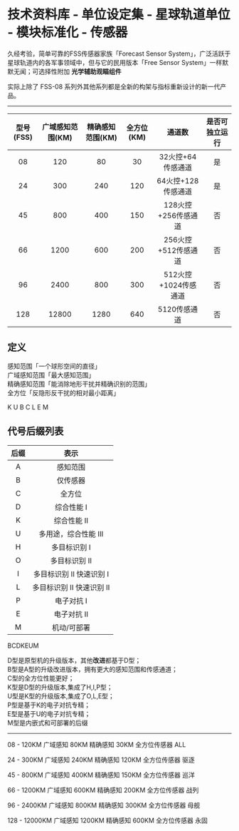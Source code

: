 # 技术资料库 - 单位设定集 - 星球轨道单位 - 模块标准化 - 传感器

久经考验，简单可靠的FSS传感器家族「Forecast Sensor System」，广泛活跃于星球轨道内的各军事领域中，但与它的民用版本「Free Sensor System」一样默默无闻；可选择性附加 **光学辅助观瞄组件**

实际上除了 FSS-08 系列外其他系列都是全新的构架与指标重新设计的新一代产品。

------

| 型号(FSS) | 广域感知范围(KM) | 精确感知范围(KM) | 全方位(KM) | 通道数 | 是否可独立运行 |
| :-------: | :--------------: | :--------------: | :--------: | :-------: | :-------: |
|    08     |      120        |       80         |    30      | 32火控+64传感通道 | 是 |
|    24     |      300        |       240        |    120     | 64火控+128传感通道 | 是 |
|    45     |      800        |       400        |    150     | 128火控+256传感通道 | 否 |
|    66     |      1200       |       600        |    200     | 256火控+512传感通道 | 否 |
|    96     |      2400       |       800        |    300     | 512火控+1024传感通道 | 否 |
|    128    |      12800      |       1280       |    640     | 5120传感通道 | 否 |

## 定义

感知范围「一个球形空间的直径」  
广域感知范围「最大感知范围」  
精确感知范围「能消除地形干扰并精确识别的范围」  
全方位「反隐形反干扰的相对最小距离」

K U B C L E M

## 代号后缀列表

| 后缀 |  表示  |
|:---:|:-----------:|
|  A  |  感知范围  |
|  B  |  仅传感器  |
|  C  |  全方位  |
|  D  |  综合性能 I    |
|  K  |  综合性能 II   |
|  U  |  多用途，综合性能 III  |
|  H  |  多目标识别 I  |
|  O  |  多目标识别 II  |
|  I  |  多目标识别 II 快速识别 I  |
|  L  |  多目标识别 II 快速识别 II  |
|  P  |  电子对抗 I   |
|  E  |  电子对抗 II  |
|  M  |  机动/可部署  |

BCDKEUM

D型是原型机的升级版本，其他**改进**都基于D型；  
B型是A型的升级改进版本，拥有更大的感知范围和传感通道；  
C型的全方位性能更好；  
K型是D型的升级版本,集成了H,I,P型；  
U型是K型的升级版本,集成了O,L,E型；  
P型是基于K的电子对抗专精；  
E型是基于U的电子对抗专精；  
M型是内嵌式和可部署的后缀

------

08 - 120KM 广域感知 80KM 精确感知 30KM 全方位传感器 ALL

24 - 300KM 广域感知 240KM 精确感知 120KM 全方位传感器 驱逐

45 - 800KM 广域感知 400KM 精确感知 150KM 全方位传感器 巡洋

66 - 1200KM 广域感知 600KM 精确感知 200KM 全方位传感器 战列

96 - 2400KM 广域感知 800KM 精确感知 300KM 全方位传感器 母舰

128 - 12000KM 广域感知 1200KM 精确感知 600KM 全方位传感器 永固

